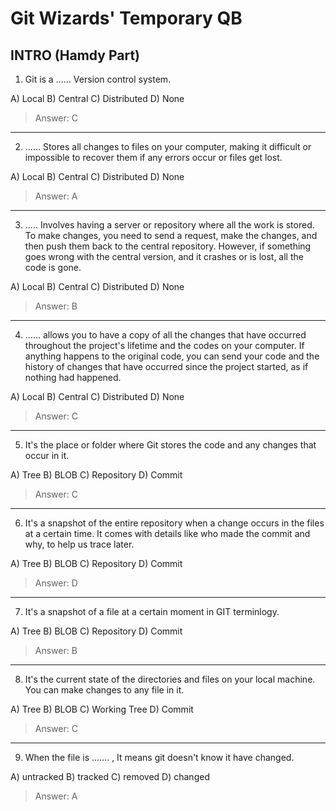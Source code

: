 # Git Wizards' Temporary QB

## INTRO (Hamdy Part)

1. Git is a ...... Version control system.

A) Local
B) Central
C) Distributed
D) None

>Answer: C 
---

2. ...... Stores all changes to files on your computer, making it difficult or impossible to recover them if any errors occur or files get lost.

A) Local
B) Central
C) Distributed
D) None

> Answer: A
---

3. ..... Involves having a server or repository where all the work is stored. To make changes, you need to send a request, make the changes, and then push them back to the central repository. However, if something goes wrong with the central version, and it crashes or is lost, all the code is gone.

A) Local
B) Central
C) Distributed
D) None

> Answer: B
---

4. ......  allows you to have a copy of all the changes that have occurred throughout the project's lifetime and the codes on your computer. If anything happens to the original code, you can send your code and the history of changes that have occurred since the project started, as if nothing had happened.

A) Local
B) Central
C) Distributed
D) None

> Answer: C
---

5. It's the place or folder where Git stores the code and any changes that occur in it.

A) Tree
B) BLOB
C) Repository 
D) Commit

> Answer: C
---

6. It's a snapshot of the entire repository when a change occurs in the files at a certain time. It comes with details like who made the commit and why, to help us trace later.

A) Tree
B) BLOB
C) Repository 
D) Commit

> Answer: D
---

7. It's a snapshot of a file at a certain moment in GIT terminlogy.

A) Tree
B) BLOB
C) Repository 
D) Commit

> Answer: B
---

8. It's the current state of the directories and files on your local machine. You can make changes to any file in it.

A) Tree
B) BLOB
C) Working Tree 
D) Commit

> Answer: C
---

9. When the file is ....... , It means git doesn't know it have changed.

A) untracked
B) tracked
C) removed
D) changed

> Answer: A
